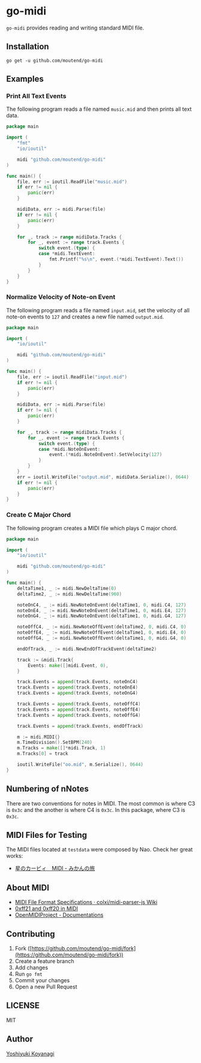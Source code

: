 go-midi
========

`go-midi` provides reading and writing standard MIDI file.

## Installation

```console
go get -u github.com/moutend/go-midi
```

## Examples

### Print All Text Events

The following program reads a file named `music.mid` and then prints all text data.

```go
package main

import (
	"fmt"
	"io/ioutil"

	midi "github.com/moutend/go-midi"
)

func main() {
	file, err := ioutil.ReadFile("music.mid")
	if err != nil {
		panic(err)
	}

	midiData, err := midi.Parse(file)
	if err != nil {
		panic(err)
	}

	for _, track := range midiData.Tracks {
		for _, event := range track.Events {
			switch event.(type) {
			case *midi.TextEvent:
				fmt.Printf("%s\n", event.(*midi.TextEvent).Text())
			}
		}
	}
}
```

### Normalize Velocity of Note-on Event

The following program reads a file named `input.mid`, set the velocity of all note-on events to `127` and creates a new file named `output.mid`.

```go
package main

import (
	"io/ioutil"

	midi "github.com/moutend/go-midi"
)

func main() {
	file, err := ioutil.ReadFile("input.mid")
	if err != nil {
		panic(err)
	}

	midiData, err := midi.Parse(file)
	if err != nil {
		panic(err)
	}

	for _, track := range midiData.Tracks {
		for _, event := range track.Events {
			switch event.(type) {
			case *midi.NoteOnEvent:
				event.(*midi.NoteOnEvent).SetVelocity(127)
			}
		}
	}
	err = ioutil.WriteFile("output.mid", midiData.Serialize(), 0644)
	if err != nil {
		panic(err)
	}
}
```

### Create C Major Chord

The following program creates a MIDI file which plays C major chord.

```go
package main

import (
	"io/ioutil"

	midi "github.com/moutend/go-midi"
)

func main() {
	deltaTime1, _ := midi.NewDeltaTime(0)
	deltaTime2, _ := midi.NewDeltaTime(960)

	noteOnC4, _ := midi.NewNoteOnEvent(deltaTime1, 0, midi.C4, 127)
	noteOnE4, _ := midi.NewNoteOnEvent(deltaTime1, 0, midi.E4, 127)
	noteOnG4, _ := midi.NewNoteOnEvent(deltaTime1, 0, midi.G4, 127)

	noteOffC4, _ := midi.NewNoteOffEvent(deltaTime2, 0, midi.C4, 0)
	noteOffE4, _ := midi.NewNoteOffEvent(deltaTime1, 0, midi.E4, 0)
	noteOffG4, _ := midi.NewNoteOffEvent(deltaTime1, 0, midi.G4, 0)

	endOfTrack, _ := midi.NewEndOfTrackEvent(deltaTime2)

	track := &midi.Track{
		Events: make([]midi.Event, 0),
	}

	track.Events = append(track.Events, noteOnC4)
	track.Events = append(track.Events, noteOnE4)
	track.Events = append(track.Events, noteOnG4)

	track.Events = append(track.Events, noteOffC4)
	track.Events = append(track.Events, noteOffE4)
	track.Events = append(track.Events, noteOffG4)

	track.Events = append(track.Events, endOfTrack)

	m := midi.MIDI{}
	m.TimeDivision().SetBPM(240)
	m.Tracks = make([]*midi.Track, 1)
	m.Tracks[0] = track

	ioutil.WriteFile("oo.mid", m.Serialize(), 0644)
}
```

## Numbering of nNotes

There are two conventions for notes in MIDI. The most common is where C3 is `0x3c` and the another is where C4 is `0x3c`. In this package, where C3 is `0x3c`.

## MIDI Files for Testing

The MIDI files located at `testdata` were composed by Nao. Check her great works:

- [星のカービィ　MIDI - みかんの旅](http://mikannotabi.blog31.fc2.com/blog-entry-6.html)

## About MIDI

- [MIDI File Format Specifications · colxi/midi-parser-js Wiki](https://github.com/colxi/midi-parser-js/wiki/MIDI-File-Format-Specifications)
- [0xff21 and 0xff20 in MIDI](https://groups.google.com/forum/#!topic/comp.music.midi/_MIjgi-8xQQ)
- [OpenMIDIProject - Documentations](http://openmidiproject.osdn.jp/documentations_en.html)

## Contributing

1. Fork ([https://github.com/moutend/go-midi/fork](https://github.com/moutend/go-midi/fork))
1. Create a feature branch
1. Add changes
1. Run `go fmt`
1. Commit your changes
1. Open a new Pull Request

## LICENSE

MIT

## Author

[Yoshiyuki Koyanagi](https://github.com/moutend)

